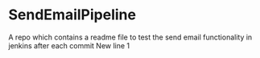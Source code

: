 # SendEmailPipeline
A repo which contains a readme file to test the send email functionality in jenkins after each commit
New line 1

